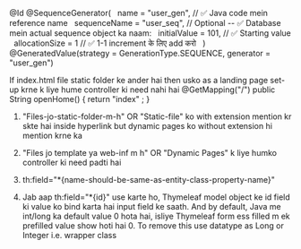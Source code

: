 @Id
@SequenceGenerator(
 	name = "user_gen", // ✅ Java code mein reference name
 	sequenceName = "user_seq", // Optional -- ✅ Database mein actual sequence object ka naam:
 	initialValue = 101, // ✅ Starting value
 	allocationSize = 1  // ✅ 1-1 increment के लिए add करो
 	)
@GeneratedValue(strategy = GenerationType.SEQUENCE, generator = "user_gen")


If index.html file static folder ke ander hai then usko as a  landing page set-up krne k liye hume controller ki need nahi hai
@GetMapping("/")  public String openHome()  {  return "index" ;  }


1.	"Files-jo-static-folder-m-h" OR "Static-file" ko with extension mention kr skte hai inside hyperlink but dynamic pages ko without extension hi mention krne ka 

2.	"Files jo template ya web-inf m h" OR "Dynamic Pages" k liye humko controller ki need padti hai 

3.	th:field="*{name-should-be-same-as-entity-class-property-name}"

4.	Jab aap th:field="*{id}" use karte ho, Thymeleaf model object ke id field ki value ko bind karta hai input field ke saath. And by default, Java me int/long ka default value 0 hota hai, isliye Thymeleaf form ess filled m ek prefilled value show hoti hai 0. To remove this use datatype as Long or Integer i.e. wrapper class